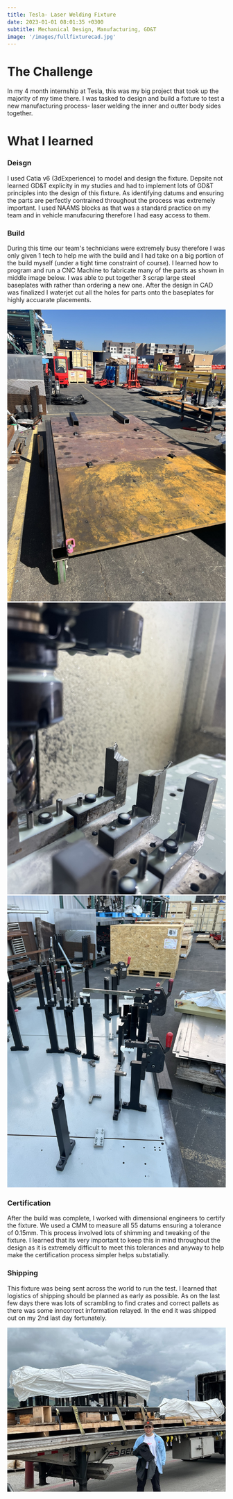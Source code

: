 ```yaml
---
title: Tesla- Laser Welding Fixture
date: 2023-01-01 08:01:35 +0300
subtitle: Mechanical Design, Manufacturing, GD&T
image: '/images/fullfixturecad.jpg'
---
```


# The Challenge
In my 4 month internship at Tesla, this was my big project that took up the majority of my time there. I was tasked to design and build a fixture to test a new manufacturing process- laser welding the inner and outter body sides together. 

# What I learned
### Deisgn
I used Catia v6 (3dExperience) to model and design the fixture. Depsite not learned GD&T explicity in my studies and had to implement lots of GD&T principles into the design of this fixture. As identifying datums and ensuring the parts are perfectly contrained throughout the process was extremely important. I used NAAMS blocks as that was a standard practice on my team and in vehicle manufacuring therefore I had easy access to them.  

### Build
During this time our team's technicians were extremely busy therefore I was only given 1 tech to help me with the build and I had take on a big portion of the build myself (under a tight time constraint of course). I learned how to program and run a CNC Machine to fabricate many of the parts as shown in middle image below. I was able to put together 3 scrap large steel baseplates with rather than ordering a new one. After the design in CAD was finalized I waterjet cut all the holes for parts onto the baseplates for highly accuarate placements. 

<div class="gallery-box">
  <div class="gallery">
    <img src="/images/baseplates.jpeg" loading="lazy" alt="Project">
    <img src="/images/cnc.jpeg" loading="lazy" alt="Project">
    <img src="/images/clamps.jpeg" loading="lazy" alt="Project">
  </div>
  <em> <a href="https://unsplash.com/" target="_blank"></a></em>
</div>

### Certification
After the build was complete, I worked with dimensional engineers to certify the fixture. We used a CMM to measure all 55 datums ensuring a tolerance of 0.15mm. This process involved lots of shimming and tweaking of the fixture. I learned that its very important to keep this in mind throughout the design as it is extremely difficult to meet this tolerances and anyway to help make the certification process simpler helps substatially. 

### Shipping
This fixture was being sent across the world to run the test. I learned that logistics of shipping should be planned as early as possible. As on the last few days there was lots of scrambling to find crates and correct pallets as there was some inncorrect information relayed. In the end it was shipped out on my 2nd last day fortunately. 
<div class="gallery-box">
  <div class="gallery">
    <img src="/images/ontruck.jpg" loading="lazy" alt="Project">
  </div>
</div>